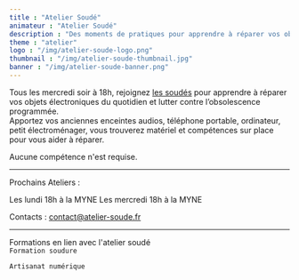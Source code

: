 ```yaml
---
title : "Atelier Soudé"
animateur : "Atelier Soudé"
description : "Des moments de pratiques pour apprendre à réparer vos objets électroniques et lutter contre l’obsolescence programmée"
theme : "atelier"
logo : "/img/atelier-soude-logo.png"
thumbnail : "/img/atelier-soude-thumbnail.jpg"
banner : "/img/atelier-soude-banner.png"
---
```



Tous les mercredi soir à 18h, rejoignez [les soudés](http://atelier-soude.fr/) pour apprendre à réparer vos objets électroniques du quotidien et lutter contre l’obsolescence programmée.  
Apportez vos anciennes enceintes audios, téléphone portable, ordinateur, petit électroménager, vous trouverez matériel et compétences sur place pour vous aider à réparer.

Aucune compétence n'est requise.  



------------
Prochains Ateliers :

Les lundi 18h à la MYNE 
Les mercredi 18h à la MYNE
  

Contacts : <contact@atelier-soude.fr>  
 
------------
Formations en lien avec l'atelier soudé  
```Formation soudure```  

```Artisanat numérique```  
